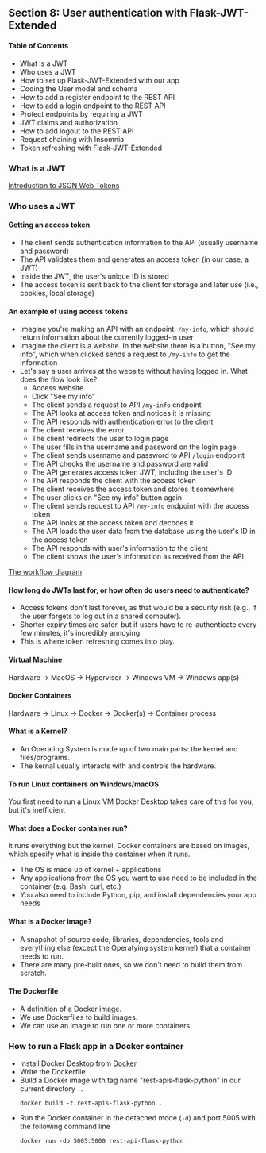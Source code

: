 ## Section 8: User authentication with Flask-JWT-Extended

#### Table of Contents
- What is a JWT
- Who uses a JWT
- How to set up Flask-JWT-Extended with our app
- Coding the User model and schema
- How to add a register endpoint to the REST API
- How to add a login endpoint to the REST API
- Protect endpoints by requiring a JWT
- JWT claims and authorization
- How to add logout to the REST API
- Request chaining with Insomnia
- Token refreshing with Flask-JWT-Extended


### What is a JWT

[Introduction to JSON Web Tokens](https://jwt.io/introduction)

### Who uses a JWT
#### Getting an access token
- The client sends authentication information to the API
(usually username and password)
- The API validates them and generates an access token (in our case, a JWT)
- Inside the JWT, the user's unique ID is stored
- The access token is sent back to the client for storage and later use (i.e., cookies, local storage)

#### An example of using access tokens
- Imagine you're making an API with an endpoint, `/my-info`, which should return information about the currently logged-in user
- Imagine the client is a website. In the website there is a button,
"See my info", which when clicked sends a request to `/my-info` to get the information
- Let's say a user arrives at the website without having logged in. What does the flow look like?
  - Access website
  - Click "See my info"
  - The client sends a request to API `/my-info` endpoint
  - The API looks at access token and notices it is missing
  - The API responds with authentication error to the client
  - The client receives the error
  - The client redirects the user to login page
  - The user fills in the username and password on the login page
  - The client sends username and password to API `/login` endpoint
  - The API checks the username and password are valid
  - The API generates access token JWT, including the user's ID 
  - The API responds the client with the access token
  - The client receives the access token and stores it somewhere
  - The user clicks on "See my info" button again
  - The client sends request to API `/my-info` endpoint with the access token
  - The API looks at the access token and decodes it
  - The API loads the user data from the database using the user's ID in the access token
  - The API responds with user's information to the client 
  - The client shows the user's information as received from the API

[The workflow diagram](https://rest-apis-flask.teclado.com/assets/images/my-info-flow.drawio-e9ca9f4a6cb7789c88884321fdcdcba8.png)

#### How long do JWTs last for, or how often do users need to authenticate?
- Access tokens don't last forever, as that would be a security risk (e.g., if the user forgets to log out in a shared computer).
- Shorter expiry times are safer, but if users have to re-authenticate every few minutes, it's incredibly annoying
- This is where token refreshing comes into play.


#### Virtual Machine
Hardware -> MacOS -> Hypervisor -> Windows VM -> Windows app(s)

#### Docker Containers
Hardware -> Linux -> Docker -> Docker(s) -> Container process

#### What is a Kernel?
- An Operating System is made up of two main parts: the kernel and files/programs.
- The kernal usually interacts with and controls the hardware.

#### To run Linux containers on Windows/macOS
You first need to run a Linux VM
Docker Desktop takes care of this for you, but it's inefficient

#### What does a Docker container run?
It runs everything but the kernel. Docker containers are based on images, which 
specify what is inside the container when it runs.

- The OS is made up of kernel + applications
- Any applications from the OS you want to use need to be included in the 
container (e.g. Bash, curl, etc.)
- You also need to include Python, pip, and install dependencies your app needs


#### What is a Docker image?
- A snapshot of source code, libraries, dependencies, tools and everything else
(except the Operatying system kernel) that a container needs to run.
- There are many pre-built ones, so we don't need to build them from scratch.

#### The Dockerfile
- A definition of a Docker image.
- We use Dockerfiles to build images.
- We can use an image to run one or more containers.


### How to run a Flask app in a Docker container
- Install Docker Desktop from [Docker](https://docker.com)
- Write the Dockerfile
- Build a Docker image with tag name "rest-apis-flask-python" in our current directory `.`.
  ```
  docker build -t rest-apis-flask-python .
  ```
- Run the Docker container in the detached mode (`-d`) and port 5005 with the following command line
  ```
  docker run -dp 5005:5000 rest-api-flask-python
  ```